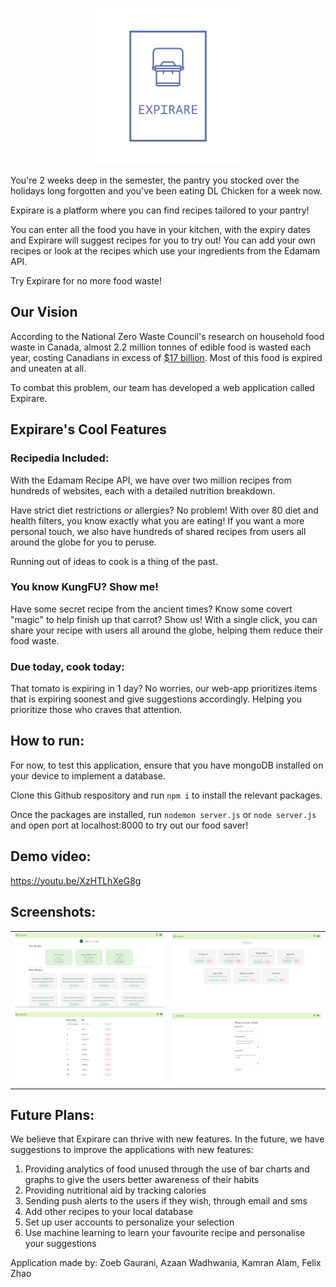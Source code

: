 <p align="center">
   <img width="250" src="public/EXPIRARE-logos_transparent.png" alt="">
</p>

You're 2 weeks deep in the semester, the pantry you stocked over the holidays long forgotten and you've been eating DL Chicken for a week now. 

Expirare is a platform where you can find recipes tailored to your pantry!

You can enter all the food you have in your kitchen, with the expiry dates and Expirare will suggest recipes for you to try out!
You can add your own recipes or look at the recipes which use your ingredients from the Edamam API.

Try Expirare for no more food waste!

## Our Vision
According to the National Zero Waste Council's research on household food waste in Canada, almost 2.2 million tonnes of edible food is wasted each year, costing Canadians in excess of [$17 billion](https://www.toronto.ca/services-payments/recycling-organics-garbage/long-term-waste-strategy/waste-reduction/food-waste/). Most of this food is expired and uneaten at all. 

To combat this problem, our team has developed a web application called Expirare. 
## Expirare's Cool Features

### Recipedia Included:
With the Edamam Recipe API, we have over two million recipes from hundreds of websites, each with a detailed nutrition breakdown. 

Have strict diet restrictions or allergies? No problem! With over 80 diet and health filters, you know exactly what you are eating! If you want a more personal touch, we also have hundreds of shared recipes from users all around the globe for you to peruse. 

Running out of ideas to cook is a thing of the past.

### You know KungFU? Show me!
Have some secret recipe from the ancient times? Know some covert "magic" to help finish up that carrot? Show us! With a single click, you can share your recipe with users all around the globe, helping them reduce their food waste.

### Due today, cook today:
That tomato is expiring in 1 day? No worries, our web-app prioritizes items that is expiring soonest and give suggestions accordingly. Helping you prioritize those who craves that attention.

## How to run:
For now, to test this application, ensure that you have mongoDB installed on your device to implement a database. 

Clone this Github respository and run `npm i` to install the relevant packages.

Once the packages are installed, run `nodemon server.js` or `node server.js` and open port at localhost:8000 to try out our food saver!
   
## Demo video:
https://youtu.be/XzHTLhXeG8g

## Screenshots:
<table>
  <tr>
    <td><img src="/public/home.png" ></td>
    <td><img src="/public/recipes.png" ></td>
  </tr>
   <tr>
    <td><img src="/public/ingredients.png" ></td>
    <td><img src="/public/create.png" ></td>
  </tr>
 </table>

## Future Plans:
We believe that Expirare can thrive with new features. In the future, we have suggestions to improve the applications with new features:

1. Providing analytics of food unused through the use of bar charts and graphs to give the users better awareness of their habits
2. Providing nutritional aid by tracking calories
3. Sending push alerts to the users if they wish, through email and sms
4. Add other recipes to your local database
5. Set up user accounts to personalize your selection
6. Use machine learning to learn your favourite recipe and personalise your suggestions

Application made by: Zoeb Gaurani, Azaan Wadhwania, Kamran Alam, Felix Zhao
